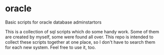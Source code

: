 # oracle
Basic scripts for oracle database adminstartors 

  This is a collection of sql scripts which do some  handy work. Some of them are created by myself, some were found all over.
  This repo is intended to collect these scripts together at one place, so I don't have to search them for each new system. Feel free to use it, too.
